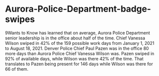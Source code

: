 # Aurora-Police-Department-badge-swipes
9Wants to Know has learned that on average, Aurora Police Department senior leadership is in the office about half of the time.  Chief Vanessa Wilson swiped in 42% of the 159 possible work days from January 1, 2021 to August 18, 2021.  Denver Police Chief Paul Pazen was in the office 80 more days than Aurora Police Chief Vanessa Wilson was. Pazen swiped in 92% of available days, while Wilson was there 42% of the time. That translates to Pazen being present for 146 days while Wilson was there for 66 of them.
